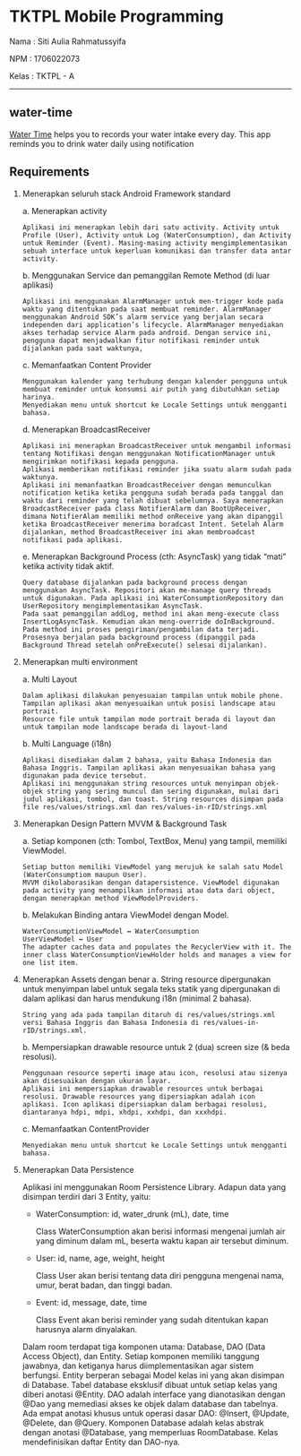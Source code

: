# TKTPL Mobile Programming

Nama    : Siti Aulia Rahmatussyifa

NPM     : 1706022073

Kelas   : TKTPL - A

* * *

## water-time
[Water Time](https://github.com/sarsyifa/water-time) helps you to records your water intake every day. This app reminds you to drink water daily using notification

## Requirements

1.  Menerapkan seluruh stack Android Framework standard

    a.  Menerapkan activity

        Aplikasi ini menerapkan lebih dari satu activity. Activity untuk Profile (User), Activity untuk Log (WaterConsumption), dan Activity untuk Reminder (Event). Masing-masing activity mengimplementasikan sebuah interface untuk keperluan komunikasi dan transfer data antar activity.

    b.  Menggunakan Service dan pemanggilan Remote Method (di luar aplikasi)

        Aplikasi ini menggunakan AlarmManager untuk men-trigger kode pada waktu yang ditentukan pada saat membuat reminder. AlarmManager menggunakan Android SDK’s alarm service yang berjalan secara independen dari application’s lifecycle. AlarmManager menyediakan akses terhadap service Alarm pada android. Dengan service ini, pengguna dapat menjadwalkan fitur notifikasi reminder untuk dijalankan pada saat waktunya,

    c.  Memanfaatkan Content Provider

        Menggunakan kalender yang terhubung dengan kalender pengguna untuk membuat reminder untuk konsumsi air putih yang dibutuhkan setiap harinya.
        Menyediakan menu untuk shortcut ke Locale Settings untuk mengganti bahasa.

    d.  Menerapkan BroadcastReceiver

        Aplikasi ini menerapkan BroadcastReceiver untuk mengambil informasi tentang Notifikasi dengan menggunakan NotificationManager untuk mengirimkan notifikasi kepada pengguna.
        Aplikasi memberikan notifikasi reminder jika suatu alarm sudah pada waktunya.
        Aplikasi ini memanfaatkan BroadcastReceiver dengan memunculkan notification ketika ketika pengguna sudah berada pada tanggal dan waktu dari reminder yang telah dibuat sebelumnya. Saya menerapkan BroadcastReceiver pada class NotifierAlarm dan BootUpReceiver, dimana NotifierAlam memiliki method onReceive yang akan dipanggil ketika BroadcastReceiver menerima boradcast Intent. Setelah Alarm dijalankan, method BroadcastReceiver ini akan membroadcast notifikasi pada aplikasi.


    e.  Menerapkan Background Process (cth: AsyncTask) yang tidak “mati” ketika activity tidak aktif.

        Query database dijalankan pada background process dengan menggunakan AsyncTask. Repositori akan me-manage query threads untuk digunakan. Pada aplikasi ini WaterConsumptionRepository dan UserRepository mengimplementasikan AsyncTask.
        Pada saat pemanggilan addLog, method ini akan meng-execute class InsertLogAsyncTask. Kemudian akan meng-override doInBackground. Pada method ini proses pengiriman/pengambilan data terjadi. Prosesnya berjalan pada background process (dipanggil pada Background Thread setelah onPreExecute() selesai dijalankan).

2.  Menerapkan multi environment

    a.  Multi Layout

        Dalam aplikasi dilakukan penyesuaian tampilan untuk mobile phone. Tampilan aplikasi akan menyesuaikan untuk posisi landscape atau portrait.
        Resource file untuk tampilan mode portrait berada di layout dan untuk tampilan mode landscape berada di layout-land

    b.  Multi Language (i18n)

        Aplikasi disediakan dalam 2 bahasa, yaitu Bahasa Indonesia dan Bahasa Inggris. Tampilan aplikasi akan menyesuaikan bahasa yang digunakan pada device tersebut.
        Aplikasi ini menggunakan string resources untuk menyimpan objek-objek string yang sering muncul dan sering digunakan, mulai dari judul aplikasi, tombol, dan toast. String resources disimpan pada file res/values/strings.xml dan res/values-in-rID/strings.xml

3.  Menerapkan Design Pattern MVVM & Background Task

    a.  Setiap komponen (cth: Tombol, TextBox, Menu) yang tampil, memiliki ViewModel.

        Setiap button memiliki ViewModel yang merujuk ke salah satu Model (WaterConsumptiom maupun User).
        MVVM dikolaborasikan dengan datapersistence. ViewModel digunakan pada activity yang menampilkan informasi atau data dari object, dengan menerapkan method ViewModelProviders.



    b.  Melakukan Binding antara ViewModel dengan Model.
    
        WaterConsumptionViewModel ↔ WaterConsumption
        UserViewModel ↔ User
        The adapter caches data and populates the RecyclerView with it. The inner class WaterConsumptionViewHolder holds and manages a view for one list item.

4.  Menerapkan Assets dengan benar
    a.  String resource dipergunakan untuk menyimpan label untuk segala teks statik yang dipergunakan di dalam aplikasi dan harus mendukung i18n (minimal 2 bahasa).

        String yang ada pada tampilan ditaruh di res/values/strings.xml versi Bahasa Inggris dan Bahasa Indonesia di res/values-in-rID/strings.xml.

    b.  Mempersiapkan drawable resource untuk 2 (dua) screen size (& beda resolusi).

        Penggunaan resource seperti image atau icon, resolusi atau sizenya akan disesuaikan dengan ukuran layar.
        Aplikasi ini mempersiapkan drawable resources untuk berbagai resolusi. Drawable resources yang dipersiapkan adalah icon aplikasi. Icon aplikasi dipersiapkan dalam berbagai resolusi, diantaranya hdpi, mdpi, xhdpi, xxhdpi, dan xxxhdpi.

    c.  Memanfaatkan ContentProvider

        Menyediakan menu untuk shortcut ke Locale Settings untuk mengganti bahasa.


5.  Menerapkan Data Persistence

    Aplikasi ini menggunakan Room Persistence Library. Adapun data yang disimpan terdiri dari 3 Entity, yaitu:
    -   WaterConsumption: id, water_drunk (mL), date, time

        Class WaterConsumption akan berisi informasi mengenai jumlah air yang diminum dalam mL, beserta waktu kapan air tersebut diminum.
    -   User: id, name, age, weight, height

        Class User akan berisi tentang data diri pengguna mengenai nama, umur, berat badan, dan tinggi badan.

    -   Event: id, message, date, time

        Class Event akan berisi reminder yang sudah ditentukan kapan harusnya alarm dinyalakan.

    Dalam room terdapat tiga komponen utama: Database, DAO (Data Access Object), dan Entity. Setiap komponen memiliki tanggung jawabnya, dan ketiganya harus diimplementasikan agar sistem berfungsi. Entity berperan sebagai Model kelas ini yang akan disimpan di Database. Tabel database eksklusif dibuat untuk setiap kelas yang diberi anotasi @Entity. DAO adalah interface yang dianotasikan dengan @Dao yang memediasi akses ke objek dalam database dan tabelnya. Ada empat anotasi khusus untuk operasi dasar DAO: @Insert, @Update, @Delete, dan @Query. Komponen Database adalah kelas abstrak dengan anotasi @Database, yang memperluas RoomDatabase. Kelas mendefinisikan daftar Entity dan DAO-nya.
